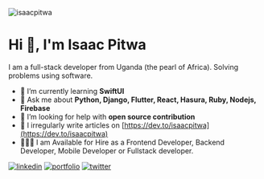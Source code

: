 <p align="left"> <img src="https://komarev.com/ghpvc/?username=isaacpitwa" alt="isaacpitwa" /> </p>

<h1>Hi 👋, I'm Isaac Pitwa</h1>
<p>I am a full-stack developer from Uganda (the pearl of Africa). Solving problems using software.</p>


- 🌱  I’m currently learning **SwiftUI**
- 💬  Ask me about **Python, Django, Flutter, React, Hasura, Ruby, Nodejs, Firebase**
- 🤝  I’m looking for help with **open source contribution**
- 📝  I irregularly write articles on [https://dev.to/isaacpitwa](https://dev.to/isaacpitwa)
- 🧑🏾‍💻  I am Available for Hire  as a Frontend Developer, Backend Developer, Mobile Developer or  Fullstack developer.

[![linkedin](https://img.shields.io/badge/linkedin-0A66C2?style=for-the-badge&logo=linkedin&logoColor=white)](https://linkedin.com/in/isaac-pitwa)
[![portfolio](https://img.shields.io/badge/my_portfolio-ffc01d?style=for-the-badge&logo=ko-fi&logoColor=white)](https://www.isaacpitwa.com/)
[![twitter](https://img.shields.io/badge/twitter-1DA1F2?style=for-the-badge&logo=twitter&logoColor=white)](https://twitter.com/isaacpitwa)
